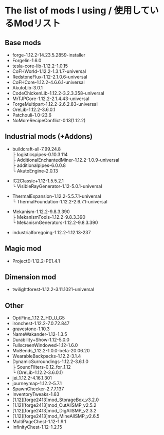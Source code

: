 # The list of mods I using / 使用しているModリスト
 ## Base mods
  - forge-1.12.2-14.23.5.2859-installer  
  - Forgelin-1.6.0  
  - tesla-core-lib-1.12.2-1.0.15  
  - CoFHWorld-1.12.2-1.3.1.7-universal  
  - RedstoneFlux-1.12-2.1.0.6-universal  
  - CoFHCore-1.12.2-4.6.6.1-universal  
  - AkutoLib-3.0.1  
  - CodeChickenLib-1.12.2-3.2.3.358-universal  
  - MrTJPCore-1.12.2-2.1.4.43-universal  
  - ForgeMultipart-1.12.2-2.6.2.83-universal  
  - OreLib-1.12.2-3.6.0.1  
  - Patchouli-1.0-23.6  
  - NoMoreRecipeConflict-0.13(1.12.2)  
 
 ## Industrial mods (+Addons)
  - buildcraft-all-7.99.24.8  
    ├ logisticspipes-0.10.3.114  
    ├ AdditionalEnchantedMiner-1.12.2-1.0.9-universal  
    ├ additionalpipes-6.0.0.8  
    └ AkutoEngine-2.0.13  
   
  - IC2Classic+1.12-1.5.5.2.1  
    └ VisibleRayGenerator-1.12-5.0.1-universal  
  
  - ThermalExpansion-1.12.2-5.5.7.1-universal  
    └ ThermalFoundation-1.12.2-2.6.7.1-universal  
  
  - Mekanism-1.12.2-9.8.3.390  
    ├ MekanismTools-1.12.2-9.8.3.390  
    └ MekanismGenerators-1.12.2-9.8.3.390  
  
  - industrialforegoing-1.12.2-1.12.13-237  
 
 ## Magic mod
  - ProjectE-1.12.2-PE1.4.1  
 
 ## Dimension mod
  - twilightforest-1.12.2-3.11.1021-universal  
 
 ## Other
  - OptiFine_1.12.2_HD_U_G5  
  - ironchest-1.12.2-7.0.72.847  
  - gravestone-1.10.3  
  - NameWakander-1.12-1.3.5  
  - Durability+Show-1.12-5.0.0  
  - FullscreenWindowed-1.12-1.6.0  
  - MoBends_1.12.2-1.0.0-beta-20.06.20  
  - WearableBackpacks-1.12.2-3.1.4  
  - DynamicSurroundings-1.12.2-3.6.1.0  
  ├ SoundFilters-0.12_for_1.12  
  └ (OreLib-1.12.2-3.6.0.1)  
  - jei_1.12.2-4.16.1.301  
  - journeymap-1.12.2-5.7.1  
  - SpawnChecker-2.7.7.137  
  - InventoryTweaks-1.63  
  - [1.12][forge2413]mod_StorageBox_v3.2.0  
  - [1.12][forge2413]mod_CutAllSMP_v2.5.2  
  - [1.12][forge2413]mod_DigAllSMP_v2.3.2  
  - [1.12][forge2413]mod_MineAllSMP_v2.6.5  
  - MultiPageChest-1.12-1.9.1  
  - InfinityChest-1.12-1.2.15  
